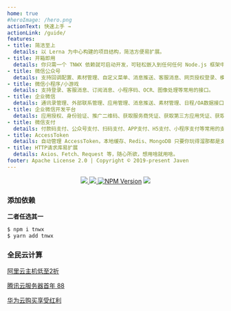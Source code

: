 ```yaml
---
home: true
#heroImage: /hero.png
actionText: 快速上手 →
actionLink: /guide/
features:
- title: 简洁至上
  details: 以 Lerna 为中心构建的项目结构，简洁方便易扩展。
- title: 开箱即用
  details: 你只需一个 TNWX 依赖就可启动开发，可轻松嵌入到任何任何 Node.js 框架中，比如 Express、Nest、Egg、Koa 等。
- title: 微信公众号
  details: 支持回调配置、素材管理、自定义菜单、消息推送、客服消息、网页授权登录、模板消息、订阅消息等常用的接口。
- title: 微信小程序/小游戏
  details: 支持登录、客服消息、订阅消息、小程序码、OCR、图像处理等常用的接口。
- title: 企业微信
  details: 通讯录管理、外部联系管理、应用管理、消息推送、素材管理、日程/OA数据接口、电子发票等
- title: 企业微信开发平台
  details: 应用授权、身份验证、推广二维码、获取服务商凭证、获取第三方应用凭证、获取授权企业凭证以及企业微信相关接口
- title: 微信支付
  details: 付款码支付、公众号支付、扫码支付、APP支付、H5支付、小程序支付等常用的支付方式。
- title: AccessToken
  details: 自动管理 AccessToken，本地缓存、Redis、MongoDB 只要你玩得溜那都是支持的。  
- title: HTTP请求库易扩展
  details: Axios、Fetch、Request 等，随心所欲，想用啥就用啥。
footer: Apache License 2.0 | Copyright © 2019-present Javen
---
```


<p align="center">
     <a target="_blank" href="https://gitee.com/javen205/TNWX">
     	<img src="https://gitee.com/javen205/TNWX/badge/star.svg?theme=white" ></img>
     </a>
     <a target="_blank" href="https://github.com/Javen205/TNWX">
        <img src="https://img.shields.io/github/stars/Javen205/TNWX.svg?style=social&label=Stars" ></img>
     </a>
     <a href="https://www.npmjs.com/package/tnwx" target="_blank"><img src="https://img.shields.io/npm/v/tnwx.svg" alt="NPM Version" /></a>
     <a target="_blank" href="https://github.com/Javen205/donate">
        <img src="https://img.shields.io/badge/Donate-WeChat-%23ff3f59.svg" ></img>
     </a> 
</p>

### 添加依赖

**二者任选其一**

```bash
$ npm i tnwx 
$ yarn add tnwx
```

### 全民云计算

[阿里云主机低至2折](https://promotion.aliyun.com/ntms/yunparter/invite.html?userCode=b1hkzv2x)

[腾讯云服务器首年 88](https://cloud.tencent.com/act/cps/redirect?redirect=1048&cps_key=a21676d22e4b11a883893d54e158c1d3&from=console)

[华为云购买享受红利](https://activity.huaweicloud.com/discount_area_v5/index.html?&fromuser=aHcxMTc2NTU3MQ==&utm_source=aHcxMTc2NTU3MQ==&utm_medium=cps&utm_campaign=201905)

<script>
export default {
  mounted () {
    var hm = document.createElement("script");
    hm.src = "https://hm.baidu.com/hm.js?6a929f536123c72265ba5e8d9467ab5f";
    var s = document.getElementsByTagName("script")[0]; 
    s.parentNode.insertBefore(hm, s);
  }
}
</script>